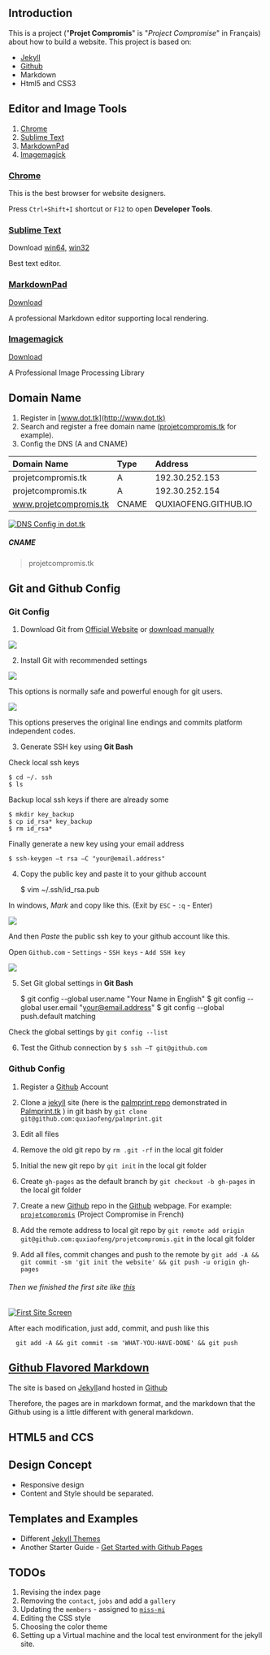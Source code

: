 Introduction
-------

This is a project ("**Projet Compromis**" is "*Project Compromise*" in Français) about how to build a website.
This project is based on:

+ [Jekyll](http://jekyllrb.com/)
+ [Github](https://github.com/)
+ Markdown
+ Html5 and CSS3

Editor and Image Tools
------------------------

1. [Chrome](https://www.google.com/chrome/browser/)
1. [Sublime Text](http://www.sublimetext.com/)
2. [MarkdownPad](http://markdownpad.com/)
3. [Imagemagick](http://www.imagemagick.org/)

### [Chrome](https://www.google.com/chrome/browser/) 

This is the best browser for website designers. 

Press `Ctrl+Shift+I` shortcut or `F12` to open **Developer Tools**.

### [Sublime Text](http://www.sublimetext.com/)

Download [win64](http://c758482.r82.cf2.rackcdn.com/Sublime%20Text%20Build%203059%20x64%20Setup.exe), [win32](http://c758482.r82.cf2.rackcdn.com/Sublime%20Text%20Build%203059%20Setup.exe)

Best text editor.

### [MarkdownPad](http://markdownpad.com/)

[Download](http://markdownpad.com/download/markdownpad2-setup.exe)

A professional Markdown editor supporting local rendering.

### [Imagemagick](http://www.imagemagick.org/)

[Download](http://www.imagemagick.org/download/binaries/ImageMagick-6.8.9-7-Q16-x64-dll.exe)

A Professional Image Processing Library


Domain Name
------

1. Register in [www.dot.tk](http://www.dot.tk)
2. Search and register a free domain name ([projetcompromis.tk](http://projetcompromis.tk) for example).
3. Config the DNS (A and CNAME)

| Domain Name           | Type  | Address               |
|:-------------------   |:---   |:----------------      |
|projetcompromis.tk     |  A    | 192.30.252.153        |
|projetcompromis.tk     |  A    | 192.30.252.154        |
|www.projetcompromis.tk | CNAME | QUXIAOFENG.GITHUB.IO  |

[![DNS Config in dot.tk](/images/dnsconfig.png)](/images/dnsconfig.png)

##### CNAME

>    projetcompromis.tk


Git and Github Config
----------------

### Git Config

1. Download Git from [Official Website](http://git-scm.com/download/win) or [download manually](https://github.com/msysgit/msysgit/releases/download/Git-1.9.4-preview20140815/Git-1.9.4-preview20140815.exe)

![](/images/download-git.png)

2. Install Git with recommended settings

![](/images/git-install-path-options.png)

This options is normally safe and powerful enough for git users.

![](/images/git-install-line-ending-options.png)

This options preserves the original line endings and commits platform independent codes.

3. Generate SSH key using **Git Bash**

Check local ssh keys

    $ cd ~/. ssh
    $ ls

Backup local ssh keys if there are already some

    $ mkdir key_backup
    $ cp id_rsa* key_backup
    $ rm id_rsa*

Finally generate a new key using your email address

    $ ssh-keygen –t rsa –C "your@email.address"

4. Copy the public key and paste it to your github account

    $ vim ~/.ssh/id_rsa.pub

In windows, *Mark* and copy like this. (Exit by `ESC` - `:q` - Enter)

![](/images/git-install-mark-in-windows.jpg)

And then *Paste* the public ssh key to your github account like this.

Open `Github.com` - `Settings` - `SSH keys` - `Add SSH key`

![](/images/github-add-ssh-key-menu.png)

5. Set Git global settings in **Git Bash**

    $ git config --global user.name "Your Name in English"
    $ git config --global user.email "your@email.address"
    $ git config --global push.default matching

Check the global settings by `git config --list`

6. Test the Github connection by `$ ssh –T git@github.com`


### Github Config

1. Register a [Github](https://github.com/) Account

3. Clone a [jekyll](http://jekyllrb.com/) site (here is the [palmprint repo](https://github.com/quxiaofeng/palmprint) demonstrated in [Palmprint.tk](http://palmprint.tk/) ) in git bash by `git clone git@github.com:quxiaofeng/palmprint.git`

4. Edit all files

5. Remove the old git repo by `rm .git -rf` in the local git folder

6. Initial the new git repo by `git init` in the local git folder

7. Create `gh-pages` as the default branch by `git checkout -b gh-pages` in the local git folder

8. Create a new [Github](https://github.com/) repo in the [Github](https://github.com/) webpage. For example: [`projetcompromis`](https://github.com/quxiaofeng/projetcompromis) (Project Compromise in French)

9. Add the remote address to local git repo by `git remote add origin git@github.com:quxiaofeng/projetcompromis.git` in the local git folder

10. Add all files, commit changes and push to the remote by `git add -A && git commit -sm 'git init the website' && git push -u origin gh-pages`

###### Then we finished the first site like [this](/images/firstsite.png)

[![First Site Screen](/images/firstsite.png)](/images/firstsite.png)

After each modification, just add, commit, and push like this

      git add -A && git commit -sm 'WHAT-YOU-HAVE-DONE' && git push

[Github Flavored Markdown](https://help.github.com/articles/github-flavored-markdown)
----------------

The site is based on [Jekyll](http://jekyllrb.com/)and hosted in [Github](https://github.com/)

Therefore, the pages are in markdown format, and the markdown that the Github using is a little different with general markdown.

HTML5 and CCS
----------------

Design Concept
----------------

+ Responsive design
+ Content and Style should be separated.

Templates and Examples
----------------

+ Different [Jekyll Themes](http://jekyllthemes.org/)
+ Another Starter Guide - [Get Started with Github Pages](http://24ways.org/2013/get-started-with-github-pages/)

TODOs
------------

1. Revising the index page
2. Removing the `contact`, `jobs` and add a `gallery`
3. Updating the `members` - assigned to [`miss-mi`](https://github.com/miss-mi)
4. Editing the CSS style
5. Choosing the color theme
6. Setting up a Virtual machine and the local test environment for the jekyll site.


